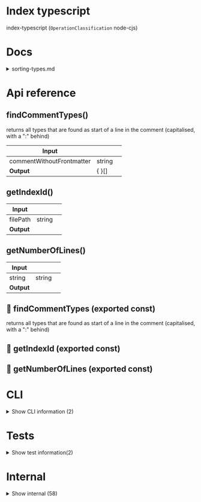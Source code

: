 # Index typescript

index-typescript (`OperationClassification` node-cjs)



# Docs

<details><summary>sorting-types.md</summary>
    
  In order to sort the indexed types well, you need to know that:

1. Interfaces first index all extended types and interfaces, then the interface itself. The last extended type/inteface comes first, then the previous one, etc.

2. If you define an intersection type (e.g. `type X = A & { someObject: string } & B;`), the last intersected item comes first, the first item comes last in the order. This gives you more flexibility because in an interface the extended things always come b efore, but with a type they can also come in the middle. If you do this for a model, be sure to add the `dbStorageMethod` in frontmatter manually

## Example:

Let's say you want to define a special type of user, which is a user but has an additional mapped object type, which you want behind in the order. But you want the main properties of the slug at the beginning...

You can then choose to do it somewhat like this:

```ts
export type SpecialUser = MappedObjectType & {
  username: string;
  password: string;
} & SlugModelType;
```

This way the `SlugModelType` properties come first in the indexation, then the username and password, and then the `MappedObjectType`.

**Conclusion**: If you're making a type that extends multiple things, but the order should be more custom, use a `type` instead of an `interface`.

  </details>

# Api reference

## findCommentTypes()

returns all types that are found as start of a line in the comment (capitalised, with a ":" behind)


| Input      |    |    |
| ---------- | -- | -- |
| commentWithoutFrontmatter | string |  |
| **Output** | {  }[]   |    |



## getIndexId()

| Input      |    |    |
| ---------- | -- | -- |
| filePath | string |  |,| name | string |  |
| **Output** |    |    |



## getNumberOfLines()

| Input      |    |    |
| ---------- | -- | -- |
| string | string |  |
| **Output** |    |    |



## 📄 findCommentTypes (exported const)

returns all types that are found as start of a line in the comment (capitalised, with a ":" behind)


## 📄 getIndexId (exported const)

## 📄 getNumberOfLines (exported const)

# CLI

<details><summary>Show CLI information (2)</summary>
    
  # cli()




| Input      |    |    |
| ---------- | -- | -- |
| - | | |
| **Output** |    |    |



## 📄 cli (unexported const)

  </details>

# Tests

<details><summary>Show test information(2)</summary>
    
  # test()




| Input      |    |    |
| ---------- | -- | -- |
| - | | |
| **Output** |    |    |



## 📄 test (unexported const)

  </details>

# Internal

<details><summary>Show internal (58)</summary>
    
  # findAndUpsertTsInterfaces()




| Input      |    |    |
| ---------- | -- | -- |
| - | | |
| **Output** |    |    |



## generateSchema()

If existing schema is not stale, just require it.
Otherwise, generate it for a file

NB: The `createGenerator` function finds also imported TsInterfaces, which leads to duplicate TsInterfaces. With pushing the interfaces to the slug filename, this is no problem though, there should not be any duplication!


| Input      |    |    |
| ---------- | -- | -- |
| filePath | string |  |,| morphInterfaceInfo | `MorphInterfaceInfo`[] |  |,| namedAbsoluteImportNames | string[] |  |
| **Output** |    |    |



## getAllComments()

gets all leading comments and trailing comments raw text, put together, separated with newlines


| Input      |    |    |
| ---------- | -- | -- |
| - | | |
| **Output** | {  }[]   |    |



## getDbStorageMethod()

Gets db storage method for indexation

1) Frontmatter overrules everything
2) Special extensions are looked at


| Input      |    |    |
| ---------- | -- | -- |
| config | { typeName: string, <br />frontmatter: `Frontmatter`, <br />extensions?: string[], <br /> } |  |
| **Output** |    |    |



## getFrontmatterDbStorageMethod()

if isDbModel is specifically set to false, this will return null (which means this should overwrite other things)


| Input      |    |    |
| ---------- | -- | -- |
| parameters | {  } |  |
| **Output** |    |    |



## getFrontmatterFunctionParameters()

| Input      |    |    |
| ---------- | -- | -- |
| - | | |
| **Output** | { runEveryPeriod: {  }, <br />isApiExposed: boolean, <br /> }   |    |



## getMaxIndentationDepth()

gets the maximum indentation depth of any piece of code

does this simply by splitting up the piece of code into lines and checking the indentation of every line, finding the highest one.

assumes an indentation contains 2 spaces.


| Input      |    |    |
| ---------- | -- | -- |
| functionText | string |  |
| **Output** |    |    |



## getMinMaxValidation()

| Input      |    |    |
| ---------- | -- | -- |
| - | | |
| **Output** | {  }   |    |



## getParamSchema()

| Input      |    |    |
| ---------- | -- | -- |
| - | | |
| **Output** |    |    |



## getParametersFromInterfaces()

| Input      |    |    |
| ---------- | -- | -- |
| functionName | string |  |,| interfaces | `Creation<TsInterface>`[] | NB: we need ALL interfaces here across the project because there may be others that were not found in the interfaces in the file, but only in the functions. |
| **Output** | {  }[]   |    |



## getPossibleRefs()

| Input      |    |    |
| ---------- | -- | -- |
| interfaces | `Creation<TsInterface>`[] |  |
| **Output** | { name: string, <br />schema: {  }, <br /> }[]   |    |



## getSizeSummary()

takes a string and simply returns the amount of characters, the amount of lines and the amount of bytes

TODO: this is not the right place for this function


| Input      |    |    |
| ---------- | -- | -- |
| string | string |  |
| **Output** | { numberOfFiles?: number, <br />characters: number, <br />lines: number, <br />bytes: number, <br />linesPerFile: number, <br />charactersPerLine: number, <br />bytesPerCharacter: number, <br /> }   |    |



## getSpecialExtensionDbStorageMethod()

returns undefined if there is not a special extension. if there is, it returns the dbStorageMethod


| Input      |    |    |
| ---------- | -- | -- |
| extensions (optional) | string[] |  |
| **Output** |    |    |



## getTsStatements()

Gets functions and variables from a tsmorph sourcefile


| Input      |    |    |
| ---------- | -- | -- |
| - | | |
| **Output** |    |    |



## getTypeInfo()

takes a ts morph type and returns all info about it

if available, a schema should be provided about the type because it's hard to infer it (probably buggy)


| Input      |    |    |
| ---------- | -- | -- |
| - | | |
| **Output** | { typeDefinition?: {  }, <br />simplifiedSchema?: {  }, <br />isObject: boolean, <br />isArray: boolean, <br />isPrimitive: boolean, <br />isEnum: boolean, <br />isEnumLiteral: boolean, <br />typeCoverage: number, <br />rawType: string, <br /> }   |    |



## getValidatedOperationPathParse()

| Input      |    |    |
| ---------- | -- | -- |
| filePath | string |  |
| **Output** |    |    |



## hasDefinition()

| Input      |    |    |
| ---------- | -- | -- |
| maybeInterface | `MaybeInteface` |  |
| **Output** | {  }   |    |



## hasTypescriptFileChanged()

| Input      |    |    |
| ---------- | -- | -- |
| eventName | `WatchEventType` |  |,| path | string |  |
| **Output** | {  }   |    |



## indexImportsExportsForFilePath()

| Input      |    |    |
| ---------- | -- | -- |
| - | | |
| **Output** |    |    |



## indexTypescriptFilePath()

Index a single typescript file


| Input      |    |    |
| ---------- | -- | -- |
| - | | |
| **Output** |    |    |



## indexTypescriptFile()

| Input      |    |    |
| ---------- | -- | -- |
| project | `Project` |  |,| file | `CompleteOperationPathParse` |  |,| projectRoot | string |  |
| **Output** |    |    |



## indexTypescript()

Creates a typescript file index in 3 steps
1) Introspects the file
2) Calculates all needed information about it
3) Saves the result to /db/******.json in the operation root

NB: Build errors are done separately as this is done operation-wide, everything else is done for each file

NB: I don't think this is super efficient, because the project is taken to just index a single file. It's probably better to pass the project and the sourcefile in here, right?

TODO: if a typescript file starst with a comment before any statements (but possibly after the `#!/usr/bin/env xyz` statement), this should be indexed as the main file comment... This can be shown when opening the file in the admin... It should also check if there is an associated md file for that in src, so that can also be added in the index.


| Input      |    |    |
| ---------- | -- | -- |
| props | { showLogging?: boolean, <br />filePaths: string[], <br />manualProjectRoot: string, <br /> } |  |
| **Output** |    |    |



## isPrimitive()

export const getDefinitions = () => definitions;

export const getClass = (name) => allClasses[name];


| Input      |    |    |
| ---------- | -- | -- |
| - | | |
| **Output** | {  }   |    |



## makeTsComment()

this is actually a fundamental part of the OS. How should comments be structured?

I think, in general, that we should make it look as much as possible at markdown, because it should always be able to have markdown anyway.


| Input      |    |    |
| ---------- | -- | -- |
| config | { operationRelativeTypescriptFilePath: string, <br />commentRange: `CommentRange`, <br />statementName?: string, <br />rawStatement: string, <br />fileContent: string, <br /> } |  |
| **Output** |    |    |



## removeTypescriptIndex()

| Input      |    |    |
| ---------- | -- | -- |
| - | | |
| **Output** |    |    |



## schemaToTsInterface()

make a tsInterface from a schema generated from the file


| Input      |    |    |
| ---------- | -- | -- |
| filePath | string |  |,| typeName | string |  |,| schema | `Schema` |  |,| morphInterfaceInfo (optional) | `MorphInterfaceInfo` |  |
| **Output** |    |    |



## tryCreateSchema()

Try because sometimes generateSchema fails


| Input      |    |    |
| ---------- | -- | -- |
| config | `Config` |  |
| **Output** | { schema?: {  }, <br />error?: string, <br /> }   |    |



## typeToSchema()

calculates the schema of a type

this is great for types inside of parameters of variables that are not declared separately, however, it's probably not as good as vega's json schema generator... therefore, it would be great to always prefer vega's way above this.

NB: this method throws sometimes if it can't find some stuff, so make sure to try/catch it.

TODO: Test and improve this one


| Input      |    |    |
| ---------- | -- | -- |
| - | | |
| **Output** |    |    |



## 🔹 CompleteOperationPathParse

Properties: 

 | Name | Type | Description |
|---|---|---|
| filePath  | string |  |
| relativeOperationBasePathFromProjectRoot  | string |  |
| operationRelativeTypescriptFilePath  | string |  |
| srcFileId  | string |  |
| operationName (optional) | string |  |
| operationFolderName  | string |  |
| relativePathFromProjectRoot  | string |  |



## 🔹 MorphInterfaceInfo

Properties: 

 | Name | Type | Description |
|---|---|---|
| raw  | string |  |
| name  | string |  |
| description (optional) | string |  |
| extensions  | array |  |
| isExported  | boolean |  |
| hasGeneric  | boolean |  |



## 📄 findAndUpsertTsInterfaces (exported const)

## 📄 generateSchema (exported const)

If existing schema is not stale, just require it.
Otherwise, generate it for a file

NB: The `createGenerator` function finds also imported TsInterfaces, which leads to duplicate TsInterfaces. With pushing the interfaces to the slug filename, this is no problem though, there should not be any duplication!


## 📄 getAllComments (exported const)

gets all leading comments and trailing comments raw text, put together, separated with newlines


## 📄 getDbStorageMethod (exported const)

Gets db storage method for indexation

1) Frontmatter overrules everything
2) Special extensions are looked at


## 📄 getFrontmatterDbStorageMethod (exported const)

if isDbModel is specifically set to false, this will return null (which means this should overwrite other things)


## 📄 getFrontmatterFunctionParameters (exported const)

## 📄 getMaxIndentationDepth (exported const)

gets the maximum indentation depth of any piece of code

does this simply by splitting up the piece of code into lines and checking the indentation of every line, finding the highest one.

assumes an indentation contains 2 spaces.


## 📄 getMinMaxValidation (exported const)

## 📄 getParamSchema (exported const)

## 📄 getParametersFromInterfaces (exported const)

## 📄 getPossibleRefs (exported const)

## 📄 getSizeSummary (exported const)

takes a string and simply returns the amount of characters, the amount of lines and the amount of bytes

TODO: this is not the right place for this function


## 📄 getSpecialExtensionDbStorageMethod (exported const)

returns undefined if there is not a special extension. if there is, it returns the dbStorageMethod


## 📄 getTsStatements (exported const)

Gets functions and variables from a tsmorph sourcefile


## 📄 getTypeInfo (exported const)

takes a ts morph type and returns all info about it

if available, a schema should be provided about the type because it's hard to infer it (probably buggy)


## 📄 getValidatedOperationPathParse (exported const)

## 📄 hasTypescriptFileChanged (exported const)

## 📄 indexImportsExportsForFilePath (exported const)

## 📄 indexTypescriptFilePath (exported const)

Index a single typescript file


## 📄 indexTypescriptFile (exported const)

## 📄 indexTypescript (exported const)

Creates a typescript file index in 3 steps
1) Introspects the file
2) Calculates all needed information about it
3) Saves the result to /db/******.json in the operation root

NB: Build errors are done separately as this is done operation-wide, everything else is done for each file

NB: I don't think this is super efficient, because the project is taken to just index a single file. It's probably better to pass the project and the sourcefile in here, right?

TODO: if a typescript file starst with a comment before any statements (but possibly after the `#!/usr/bin/env xyz` statement), this should be indexed as the main file comment... This can be shown when opening the file in the admin... It should also check if there is an associated md file for that in src, so that can also be added in the index.


## 📄 isPrimitive (exported const)

## 📄 makeTsComment (exported const)

this is actually a fundamental part of the OS. How should comments be structured?

I think, in general, that we should make it look as much as possible at markdown, because it should always be able to have markdown anyway.


## 📄 removeTypescriptIndex (exported const)

## 📄 schemaToTsInterface (exported const)

make a tsInterface from a schema generated from the file


## 📄 symbols (exported const)

## 📄 tryCreateSchema (exported const)

Try because sometimes generateSchema fails


## 📄 typeToSchema (exported const)

calculates the schema of a type

this is great for types inside of parameters of variables that are not declared separately, however, it's probably not as good as vega's json schema generator... therefore, it would be great to always prefer vega's way above this.

NB: this method throws sometimes if it can't find some stuff, so make sure to try/catch it.

TODO: Test and improve this one
  </details>

